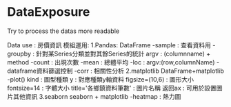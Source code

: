 # DataExposure
Try to process the datas more readable

Data use : 房價資訊
模組運用:
1.Pandas:
  DataFrame
    -sample : 查看資料用
    -groupby : 針對某Series分類並對其餘Series的統計 argv : (columnname) + method
      -count : 出現次數
      -mean : 總體平均
    -loc : argv:(row,columnName)
    -dataframe資料篩選控制
    -corr : 相關性分析
2.matplotlib
  DataFrame+matplotlib
    -plot()
      kind : 圖型種類
      y : 對應種類y軸資料
      figsize=(10,6) : 圖形大小
      fontsize=14 : 字體大小
      title='各鄉鎮資料筆數' : 圖片名稱
      返回ax : 可用於設置圖片其他資訊
3.seaborn
  seaborn + matplotlib
  -heatmap : 熱力圖
